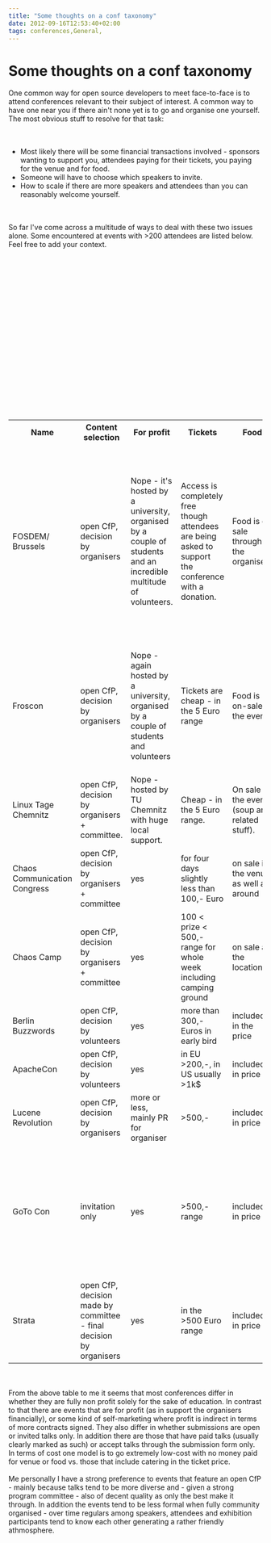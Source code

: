 ```yaml
---
title: "Some thoughts on a conf taxonomy"
date: 2012-09-16T12:53:40+02:00
tags: conferences,General,
---
```


# Some thoughts on a conf taxonomy


One common way for open source developers to meet face-to-face is to attend conferences relevant to their subject of 
interest. A common way to have one near you if there ain't none yet is to go and organise one yourself. The most 
obvious stuff to resolve for that task:<br><br><ul><br><li>Most likely there will be some financial transactions 
involved - sponsors wanting to support you, attendees paying for their tickets, you paying for the venue and for 
food.<br><li>Someone will have to choose which speakers to invite.<br><li>How to scale if there are more speakers and 
attendees than you can reasonably welcome yourself.<br></ul><br><br>So far I've come across a multitude of ways to deal 
with these two issues alone. Some encountered at events with >200 attendees are listed below. Feel free to add your 
context.<br><br><table><br><tr><br><th>Name</th><br><th>Content selection</th><br><th>For 
profit</th><br><th>Tickets</th><br><th>Food</th><br><th>Scaling model</th><br></tr><br><tr><td>FOSDEM/ 
Brussels</td><td>open CfP, decision by organisers</td><td>Nope - it's hosted by a university, organised by a couple of 
students and an incredible multitude of volunteers.<td>Access is completely free though attendees are being asked to 
support the conference with a donation.</td><td>Food is on sale through the organisers</td><td>In addition to two main 
tracks there's a multitude of independently but affiliated and co-located so-called dev rooms that are completely 
community organised e.g. for Debian, Java, Embedded, KDE and others</td></tr><br><tr><td>Froscon</td><td>open CfP, 
decision by organisers</td><td>Nope - again hosted by a university, organised by a couple of students and 
volunteers</td><td>Tickets are cheap - in the 5 Euro range</td><td>Food is on-sale at the event.</td><td>There are 
workshops and related events that are community organised. Those are starting to get more visible in the main program 
as well.</td></tr><br><tr><tr><td>Linux Tage Chemnitz</td><td>open CfP, decision by organisers + 
committee.</td><td>Nope - hosted by TU Chemnitz with huge local support.</td><td>Cheap - in the 5 Euro 
range.</td><td>On sale at the event (soup and related stuff).</td><td>Stable number of attendees so 
far.</td></tr><br><tr><td>Chaos Communication Congress</td><td>open CfP, decision by organisers + 
committee</td><td>yes</td><td>for four days slightly less than 100,- Euro</td><td>on sale in the venue as well as 
around</td><td>move to different location</td></tr><br><tr><td>Chaos Camp</td><td>open CfP, decision by organisers + 
committee</td><td>yes</td><td>100 &lt; prize &lt; 500,- range for whole week including camping ground</td><td>on sale 
at the location</td><td>not needed so far</td></tr><br><tr><td>Berlin Buzzwords</td><td>open CfP, decision by 
volunteers</td><td>yes</td><td>more than 300,- Euros in early bird</td><td>included in the price</td><td>affiliated 
workshops</td></tr><br><tr><td>ApacheCon</td><td>open CfP, decision by volunteers</td><td>yes</td><td>in EU &gt;200,-, 
in US usually &gt;1k$</td><td>included in price</td><td>affiliated meetups</td></tr><br><tr><td>Lucene 
Revolution</td><td>open CfP, decision by organisers</td><td>more or less, mainly PR for 
organiser</td><td>&gt;500,-</td><td>included in price</td><td>not needed so far</td></tr><br><tr><td>GoTo 
Con</td><td>invitation only</td><td>yes</td><td>&gt;500,- range</td><td>included in price</td><td>turn the "one 
location" only conference into a series that moves across Europe with the help of some locals that are interested in 
having the event</td></tr><br><tr><td>Strata</td><td>open CfP, decision made by committee - final decision by 
organisers</td><td>yes</td><td>in the &gt;500 Euro range</td><td>included in price</td><td>split in different 
locations, organisers remain the same still</td></tr></table><br><br>From the above table to me it seems that most 
conferences differ in whether they are fully non profit solely for the sake of education. In contrast to that there are 
events that are for profit (as in support the organisers financially), or some kind of self-marketing where profit is 
indirect in terms of more contracts signed. They also differ in whether submissions are open or invited talks only. In 
addition there are those that have paid talks (usually clearly marked as such) or accept talks through the submission 
form only. In terms of cost one model is to go extremely low-cost with no money paid for venue or food vs. those that 
include catering in the ticket price.<br><br>Me personally I have a strong preference to events that feature an open 
CfP - mainly because talks tend to be more diverse and - given a strong program committee - also of decent quality as 
only the best make it through. In addition the events tend to be less formal when fully community organised - over time 
regulars among speakers, attendees and exhibition participants tend to know each other generating a rather friendly 
athmosphere.<br>
